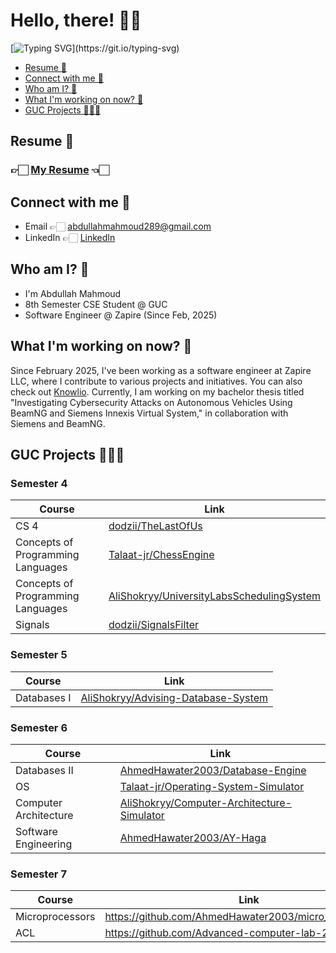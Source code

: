 # Hello, there! 👋🏻
[![Typing SVG](https://readme-typing-svg.demolab.com/?lines=Welcome+to+my+profile;System.out.println\("Hello+World!"\))](https://git.io/typing-svg)
- [Resume 📄](#resume-)
- [Connect with me 💬](#connect-with-me-)
- [Who am I? 🙋](#who-am-i-)
- [What I'm working on now? 🚀](#what-im-working-on-now-)
- [GUC Projects 👨🏻‍🎓](#guc-projects-)

## Resume 📄
### 👉🏻 [My Resume](https://drive.google.com/file/d/1_kRhUSbyYV240RfJbeQL110AJRH2rUoD/view?usp=sharing) 👈🏻 

## Connect with me 💬
- Email 👉🏻 [abdullahmahmoud289@gmail.com](mailto:abdullahmahmoud289@gmail.com)
- LinkedIn 👉🏻 [LinkedIn](https://www.linkedin.com/in/mathewhany/)

## Who am I? 🙋
- I'm Abdullah Mahmoud
- 8th Semester CSE Student @ GUC 
- Software Engineer @ Zapire (Since Feb, 2025) 

## What I'm working on now? 🚀
Since February 2025, I've been working as a software engineer at Zapire LLC, where I contribute to various projects and initiatives. You can also check out [Knowlio](https://knowlio.app).
Currently, I am working on my bachelor thesis titled "Investigating Cybersecurity Attacks on Autonomous Vehicles Using BeamNG and Siemens Innexis Virtual System," in collaboration with Siemens and BeamNG.

## GUC Projects 👨🏻‍🎓

### Semester 4
| Course | Link |
| -- | -- | 
| CS 4 | [dodzii/TheLastOfUs](https://github.com/dodzii/TheLastOfUs) | 
| Concepts of Programming Languages | [Talaat-jr/ChessEngine](https://github.com/Talaat-jr/ChessEngine) | 
| Concepts of Programming Languages | [AliShokryy/UniversityLabsSchedulingSystem](https://github.com/AliShokryy/UniversityLabsSchedulingSystem) | 
| Signals | [dodzii/SignalsFilter](https://github.com/dodzii/SignalsFilter) | 

### Semester 5
| Course | Link | 
| -- | -- | 
| Databases I | [AliShokryy/Advising-Database-System](https://github.com/AliShokryy/Advising-Database-System) |


### Semester 6
| Course | Link | 
| -- | -- | 
| Databases II | [AhmedHawater2003/Database-Engine](https://github.com/AhmedHawater2003/Database-Engine) |
| OS | [Talaat-jr/Operating-System-Simulator](https://github.com/mathewhany/Talaat-jr/Operating-System-Simulator) |
| Computer Architecture | [AliShokryy/Computer-Architecture-Simulator](https://github.com/AliShokryy/Computer-Architecture-Simulator) |
| Software Engineering | [AhmedHawater2003/AY-Haga](https://github.com/AhmedHawater2003/AY-Haga) | 

### Semester 7
| Course | Link |
| -- | -- | 
| Microprocessors | https://github.com/AhmedHawater2003/micro_project_2024 |
| ACL | https://github.com/Advanced-computer-lab-2024/Rahhal | 
